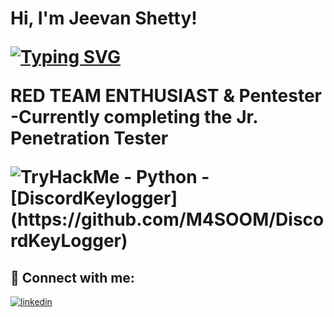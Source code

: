 <h1>Hi, I'm Jeevan Shetty! <br/><a href="https://www.linkedin.com/in/jeevanshetty11/"></a>

[![Typing SVG](https://readme-typing-svg.herokuapp.com?font=courier+new&color=0BF700&lines=a.k.a+M4s00m)](https://git.io/typing-svg)


RED TEAM ENTHUSIAST & Pentester
-Currently completing the Jr. Penetration Tester

<img src="https://tryhackme-badges.s3.amazonaws.com/M4s00m.png" alt="TryHackMe">
- <b>Python</b>
  - [DiscordKeylogger](https://github.com/M4SOOM/DiscordKeyLogger)



<h2> 🤳 Connect with me:</h2>

[![linkedin](https://linkedin-github-readme.onrender.com/api/render/Jeevan%20Shetty/CyberSec/Intern/Bachelors%20in%20CTIS/dark/https%3A%2F%2Fmedia.licdn.com%2Fdms%2Fimage%2FD5603AQHHtaGCrERBvw%2Fprofile-displayphoto-shrink_800_800%2F0%2F1673669968875%3Fe%3D1709164800%26v%3Dbeta%26t%3DmvdGZDdVbP1i9rAEz9j5q2yqdTu-5qUhKDU7iDSgkXM)](https://www.linkedin.com/in/jeevanshetty11/)


